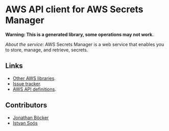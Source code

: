 # AWS API client for AWS Secrets Manager

**Warning: This is a generated library, some operations may not work.**

*About the service:*
AWS Secrets Manager is a web service that enables you to store, manage, and
retrieve, secrets.

## Links

- [Other AWS libraries](https://github.com/agilord/aws_client/tree/master/generated).
- [Issue tracker](https://github.com/agilord/aws_client/issues).
- [AWS API definitions](https://github.com/aws/aws-sdk-js/tree/master/apis).

## Contributors

- [Jonathan Böcker](https://github.com/Schwusch)
- [Istvan Soós](https://github.com/isoos)

